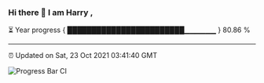 ### Hi there 👋 I am Harry , 

⏳ Year progress { ████████████████████████▁▁▁▁▁▁ } 80.86 %

---

⏰ Updated on Sat, 23 Oct 2021 03:41:40 GMT

![Progress Bar CI](https://github.com/duykhang68/duykhang68/workflows/Progress%20Bar%20CI/badge.svg)
